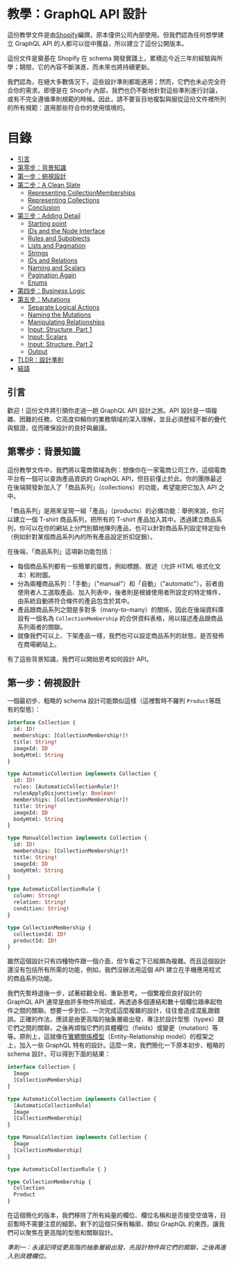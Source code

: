 # 教學：GraphQL API 設計

這份教學文件是由[Shopify](https://www.shopify.ca/)編撰，原本僅供公司內部使用。但我們認為任何想學建立 GraphQL API 的人都可以從中獲益，所以建立了這份公開版本。

這份文件是奠基在 Shopify 在 schema 開發實踐上，累積迄今近三年的經驗與所學；期間，它的內容不斷演進，而未來也將持續更新。

我們認為，在絕大多數情況下，這些設計準則都能適用；然而，它們也未必完全符合你的需求。即便是在 Shopify 內部，我們也仍不斷地針對這些準則進行討論，或有不完全遵循準則規範的時候。因此，請不要盲目地複製與服從這份文件裡所列的所有規範：選用那些符合你的使用情境的。

目錄
=================
* [引言](#引言)
* [第零步：背景知識](#第零步：背景知識)
* [第一步：俯視設計](#第一步：俯視設計)
* [第二步：A Clean Slate](#step-two-a-clean-slate)
  * [Representing CollectionMemberships](#representing-collectionmemberships)
  * [Representing Collections](#representing-collections)
  * [Conclusion](#conclusion)
* [第三步：Adding Detail](#step-three-adding-detail)
  * [Starting point](#starting-point)
  * [IDs and the Node Interface](#ids-and-the-node-interface)
  * [Rules and Subobjects](#rules-and-subobjects)
  * [Lists and Pagination](#lists-and-pagination)
  * [Strings](#strings)
  * [IDs and Relations](#ids-and-relations)
  * [Naming and Scalars](#naming-and-scalars)
  * [Pagination Again](#pagination-again)
  * [Enums](#enums)
* [第四步：Business Logic](#step-four-business-logic)
* [第五步：Mutations](#step-five-mutations)
  * [Separate Logical Actions](#separate-logical-actions)
  * [Naming the Mutations](#naming-the-mutations)
  * [Manipulating Relationships](#manipulating-relationships)
  * [Input: Structure, Part 1](#input-structure-part-1)
  * [Input: Scalars](#input-scalars)
  * [Input: Structure, Part 2](#input-structure-part-2)
  * [Output](#output)
* [TLDR：設計準則](#tldr-the-rules)
* [結語](#結語)

## 引言

歡迎！這份文件將引領你走過一趟 GraphQL API 設計之旅。API 設計是一項複雜、困難的任務，它高度仰賴你的業務領域的深入理解，並且必須歷經不斷的疊代與驗證，從而確保設計的良好與嚴謹。

## 第零步：背景知識

這份教學文件中，我們將以電商領域為例：想像你在一家電商公司工作，這個電商平台有一個可以查詢產品資訊的 GraphQL API，但目前僅止於此。你的團隊最近在後端開發新加入了「商品系列」（collections）的功能，希望能把它加入 API 之中。

「商品系列」是用來呈現一組「產品」（products）的必備功能：舉例來說，你可以建立一個 T-shirt 商品系列，把所有的 T-shirt 產品加入其中。透過建立商品系列，你可以在你的網站上分門別類地陳列產品，也可以針對商品系列設定特定指令（例如針對某個商品系列內的所有產品設定折扣促銷）。

在後端，「商品系列」這項新功能包括：

* 每個商品系列都有一些簡單的屬性，例如標題、敘述（允許 HTML 格式化文本）和附圖。
* 分為兩種商品系列：「手動」（"manual"）和「自動」（"automatic"），前者由使用者人工選取產品、加入列表中，後者則是根據使用者所設定的特定條件，由系統自動將符合條件的產品包含於其中。
* 產品跟商品系列之間是多對多（many-to-many）的關係，因此在後端資料庫設有一個名為 `CollectionMembership` 的合併資料表格，用以描述產品跟商品系列兩者的關聯。
* 就像我們可以上、下架產品一樣，我們也可以設定商品系列的狀態，是否發佈在商場網站上。

有了這些背景知識，我們可以開始思考如何設計 API。

## 第一步：俯視設計

一個最初步、粗略的 schema 設計可能類似這樣（這裡暫時不羅列 `Product`等既有的型態）：

```graphql
interface Collection {
  id: ID!
  memberships: [CollectionMembership!]!
  title: String!
  imageId: ID
  bodyHtml: String
}

type AutomaticCollection implements Collection {
  id: ID!
  rules: [AutomaticCollectionRule!]!
  rulesApplyDisjunctively: Boolean!
  memberships: [CollectionMembership!]!
  title: String!
  imageId: ID
  bodyHtml: String
}

type ManualCollection implements Collection {
  id: ID!
  memberships: [CollectionMembership!]!
  title: String!
  imageId: ID
  bodyHtml: String
}

type AutomaticCollectionRule {
  column: String!
  relation: String!
  condition: String!
}

type CollectionMembership {
  collectionId: ID!
  productId: ID!
}
```

雖然這個設計只有四種物件跟一個介面，但乍看之下已經頗為複雜。而且這個設計還沒有包括所有所需的功能，例如，我們沒辦法用這個 API 建立在手機應用程式的商品系列功能。

我們先暫時退後一步，試著綜觀全局、重新思考。一個繁複但良好設計的 GraphQL API 通常是由許多物件所組成，再透過多個連結和數十個欄位跟串起物件之間的關聯。想要一步到位、一次完成這麼複雜的設計，往往會造成混亂跟錯誤。正確的作法，應該是由更高階的抽象層級出發，專注於設計型態（types）跟它們之間的關聯，之後再煩惱它們的具體欄位（fields）或變更（mutation）等等。原則上，這就像在[實體關係模型](https://zh.wikipedia.org/zh-tw/ER模型)（Entity-Relationship model）的框架之上，加入一些 GraphQL 特有的設計。這麼一來，我們簡化一下原本初步、粗略的 schema 設計，可以得到下面的結果：

```graphql
interface Collection {
  Image
  [CollectionMembership]
}

type AutomaticCollection implements Collection {
  [AutomaticCollectionRule]
  Image
  [CollectionMembership]
}

type ManualCollection implements Collection {
  Image
  [CollectionMembership]
}

type AutomaticCollectionRule { }

type CollectionMembership {
  Collection
  Product
}
```

在這個簡化的版本，我們移除了所有純量的欄位、欄位名稱和是否接受空值等，目前暫時不需要注意的細節。剩下的這個只保有輪廓、類似 GraphQL 的東西，讓我們可以聚焦在更高階的型態和關聯設計。

*準則一：永遠記得從更高階的抽象層級出發，先設計物件與它們的關聯，之後再進入到具體欄位。*
